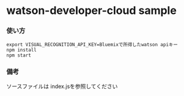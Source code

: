 # watson-developer-cloud sample

### 使い方
```
export VISUAL_RECOGNITION_API_KEY=Bluemixで所得したwatson apiキー
npm install
npm start
```

### 備考
ソースファイルは index.jsを参照してください